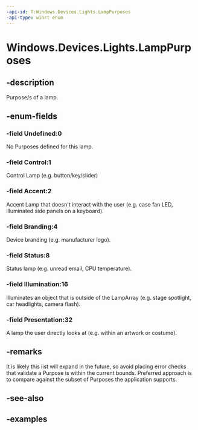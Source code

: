 ```yaml
---
-api-id: T:Windows.Devices.Lights.LampPurposes
-api-type: winrt enum
---
```


<!-- Enumeration syntax.
public enum LampPurposes : uint 
-->

# Windows.Devices.Lights.LampPurposes

## -description
Purpose/s of a lamp.

## -enum-fields
### -field Undefined:0
No Purposes defined for this lamp.

### -field Control:1
Control Lamp (e.g. button/key/slider)

### -field Accent:2
Accent Lamp that doesn't interact with the user (e.g. case fan LED, illuminated side panels on a keyboard).

### -field Branding:4
Device branding (e.g. manufacturer logo).

### -field Status:8
Status lamp (e.g. unread email, CPU temperature).

### -field Illumination:16
Illuminates an object that is outside of the LampArray (e.g. stage spotlight, car headlights, camera flash).

### -field Presentation:32
A lamp the user directly looks at (e.g. within an artwork or costume).

## -remarks
It is likely this list will expand in the future, so avoid placing error checks that validate a Purpose is within the current bounds.  Preferred approach is to compare against the subset of Purposes the application supports.

## -see-also

## -examples